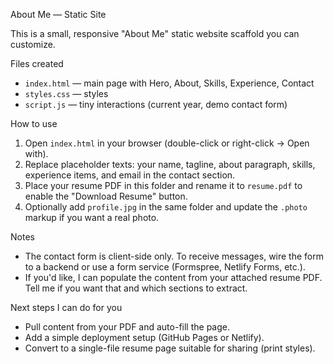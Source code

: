 About Me — Static Site

This is a small, responsive "About Me" static website scaffold you can customize.

Files created
- `index.html` — main page with Hero, About, Skills, Experience, Contact
- `styles.css` — styles
- `script.js` — tiny interactions (current year, demo contact form)

How to use
1. Open `index.html` in your browser (double-click or right-click → Open with).
2. Replace placeholder texts: your name, tagline, about paragraph, skills, experience items, and email in the contact section.
3. Place your resume PDF in this folder and rename it to `resume.pdf` to enable the "Download Resume" button.
4. Optionally add `profile.jpg` in the same folder and update the `.photo` markup if you want a real photo.

Notes
- The contact form is client-side only. To receive messages, wire the form to a backend or use a form service (Formspree, Netlify Forms, etc.).
- If you'd like, I can populate the content from your attached resume PDF. Tell me if you want that and which sections to extract.

Next steps I can do for you
- Pull content from your PDF and auto-fill the page.
- Add a simple deployment setup (GitHub Pages or Netlify).
- Convert to a single-file resume page suitable for sharing (print styles).

